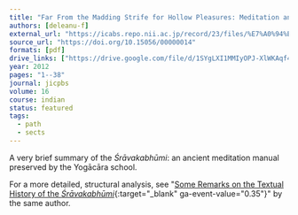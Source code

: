 ```yaml
---
title: "Far From the Madding Strife for Hollow Pleasures: Meditation and Liberation in the *Śrāvakabhūmi*"
authors: [deleanu-f]
external_url: "https://icabs.repo.nii.ac.jp/record/23/files/%E7%A0%94%E7%A9%B6%E7%B4%80%E8%A6%81%E3%80%80%E7%AC%AC16%E5%8F%B7%EF%BC%88%E6%A8%AA%E7%B5%84%EF%BC%9AFlorin%20Deleanu%EF%BC%89.pdf"
source_url: "https://doi.org/10.15056/00000014"
formats: [pdf]
drive_links: ["https://drive.google.com/file/d/1SYgLXI1MMIyOPJ-XlWKAqf4cfDefkJsd/view?usp=drivesdk"]
year: 2012
pages: "1--38"
journal: jicpbs
volume: 16
course: indian
status: featured
tags:
  - path
  - sects
---
```


A very brief summary of the *Śrāvakabhūmi*: an ancient meditation manual preserved by the Yogācāra school.

For a more detailed, structural analysis, see "[Some Remarks on the Textual History of the *Śrāvakabhūmi*](https://icabs.repo.nii.ac.jp/record/254/files/5%20Deleanu.pdf){:target="_blank" ga-event-value="0.35"}" by the same author.
